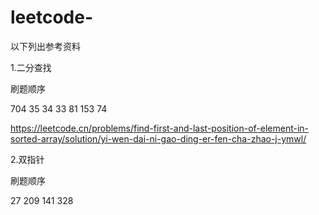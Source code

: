 # leetcode-

以下列出参考资料

1.二分查找

刷题顺序

704
35
34
33
81
153
74

https://leetcode.cn/problems/find-first-and-last-position-of-element-in-sorted-array/solution/yi-wen-dai-ni-gao-ding-er-fen-cha-zhao-j-ymwl/

2.双指针

刷题顺序

27 209 141 328






